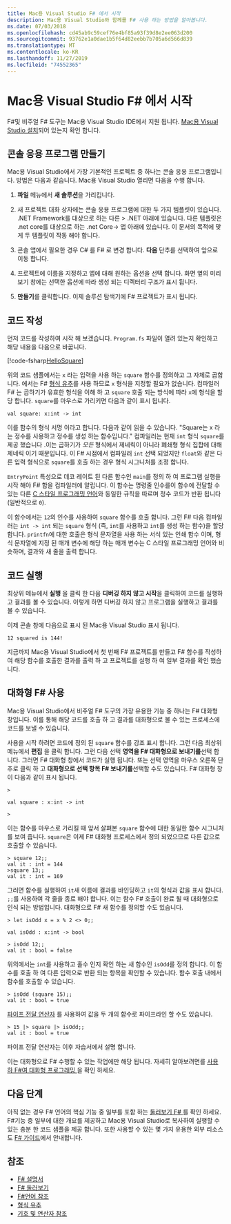```yaml
---
title: Mac용 Visual Studio F# 에서 시작
description: Mac용 Visual Studio와 함께를 F# 사용 하는 방법을 알아봅니다.
ms.date: 07/03/2018
ms.openlocfilehash: cd45ab9c59cef76e4bf85a93f39d8e2ee063d200
ms.sourcegitcommit: 93762e1a0dae1b5f64d82eebb7b705a6d566d839
ms.translationtype: MT
ms.contentlocale: ko-KR
ms.lasthandoff: 11/27/2019
ms.locfileid: "74552365"
---
```

# <a name="get-started-with-f-in-visual-studio-for-mac"></a>Mac용 Visual Studio F# 에서 시작

F#및 비주얼 F# 도구는 Mac용 Visual Studio IDE에서 지원 됩니다. [Mac용 Visual Studio 설치](install-fsharp.md#install-f-with-visual-studio-for-mac)되어 있는지 확인 합니다.

## <a name="creating-a-console-application"></a>콘솔 응용 프로그램 만들기

Mac용 Visual Studio에서 가장 기본적인 프로젝트 중 하나는 콘솔 응용 프로그램입니다.  방법은 다음과 같습니다.  Mac용 Visual Studio 열리면 다음을 수행 합니다.

1. **파일** 메뉴에서 **새 솔루션**을 가리킵니다.

2. 새 프로젝트 대화 상자에는 콘솔 응용 프로그램에 대한 두 가지 템플릿이 있습니다.  .NET Framework를 대상으로 하는 다른 > .NET 아래에 있습니다.  다른 템플릿은 .net core를 대상으로 하는 .net Core-> 앱 아래에 있습니다.  이 문서의 목적에 맞게 두 템플릿이 작동 해야 합니다.

3. 콘솔 앱에서 필요한 경우 C# 를 F# 로 변경 합니다.  **다음** 단추를 선택하여 앞으로 이동 합니다.  

4. 프로젝트에 이름을 지정하고 앱에 대해 원하는 옵션을 선택 합니다.  화면 옆의 미리 보기 창에는 선택한 옵션에 따라 생성 되는 디렉터리 구조가 표시 됩니다.  

5. **만들기**를 클릭합니다.  이제 솔루션 탐색기에 F# 프로젝트가 표시 됩니다.

## <a name="writing-your-code"></a>코드 작성

먼저 코드를 작성하여 시작 해 보겠습니다.  `Program.fs` 파일이 열려 있는지 확인하고 해당 내용을 다음으로 바꿉니다.

[!code-fsharp[HelloSquare](~/samples/snippets/fsharp/getting-started/hello-square.fs)]

위의 코드 샘플에서는 `x` 라는 입력을 사용 하는 `square` 함수를 정의하고 그 자체로 곱합니다.  에서는 F# [형식 유추](../language-reference/type-inference.md)를 사용 하므로 `x` 형식을 지정할 필요가 없습니다.  컴파일러 F# 는 곱하기가 유효한 형식을 이해 하 고 `square` 호출 되는 방식에 따라 `x`에 형식을 할당 합니다.  `square`를 마우스로 가리키면 다음과 같이 표시 됩니다.

```console
val square: x:int -> int
```

이를 함수의 형식 서명 이라고 합니다.  다음과 같이 읽을 수 있습니다. "Square는 x 라는 정수를 사용하고 정수를 생성 하는 함수입니다."  컴파일러는 현재 `int` 형식 `square`를 제공 했습니다 .이는 곱하기가 *모든* 형식에서 제네릭이 아니라 폐쇄형 형식 집합에 대해 제네릭 이기 때문입니다.  이 F# 시점에서 컴파일러 `int` 선택 되었지만 `float`와 같은 다른 입력 형식으로 `square`를 호출 하는 경우 형식 시그니처를 조정 합니다.

`EntryPoint` 특성으로 데코 레이트 된 다른 함수인 `main`를 정의 하 여 프로그램 실행을 시작 해야 F# 함을 컴파일러에 알립니다.  이 함수는 명령줄 인수를이 함수에 전달할 수 있는 다른 [C 스타일 프로그래밍 언어](https://en.wikipedia.org/wiki/Entry_point#C_and_C.2B.2B)와 동일한 규칙을 따르며 정수 코드가 반환 됩니다 (일반적으로 `0`).

이 함수에서는 `12`의 인수를 사용하여 `square` 함수를 호출 합니다.  그런 F# 다음 컴파일러는 `int -> int` 되는 `square` 형식 (즉, `int`를 사용하고 `int`를 생성 하는 함수)을 할당 합니다.  `printfn`에 대한 호출은 형식 문자열을 사용 하는 서식 있는 인쇄 함수 이며, 형식 문자열에 지정 된 매개 변수에 해당 하는 매개 변수는 C 스타일 프로그래밍 언어와 비슷하며, 결과와 새 줄을 출력 합니다.

## <a name="running-your-code"></a>코드 실행

최상위 메뉴에서 **실행** 을 클릭 한 다음 **디버깅 하지 않고 시작**을 클릭하여 코드를 실행하고 결과를 볼 수 있습니다.  이렇게 하면 디버깅 하지 않고 프로그램을 실행하고 결과를 볼 수 있습니다.

이제 콘솔 창에 다음으로 표시 된 Mac용 Visual Studio 표시 됩니다.

```console
12 squared is 144!
```

지금까지 Mac용 Visual Studio에서 첫 번째 F# 프로젝트를 만들고 F# 함수를 작성하여 해당 함수를 호출한 결과를 출력 하 고 프로젝트를 실행 하 여 일부 결과를 확인 했습니다.

## <a name="using-f-interactive"></a>대화형 F# 사용

Mac용 Visual Studio에서 비주얼 F# 도구의 가장 유용한 기능 중 하나는 F# 대화형 창입니다.  이를 통해 해당 코드를 호출 하 고 결과를 대화형으로 볼 수 있는 프로세스에 코드를 보낼 수 있습니다.

사용을 시작 하려면 코드에 정의 된 `square` 함수를 강조 표시 합니다.  그런 다음 최상위 메뉴에서 **편집** 을 클릭 합니다.  그런 다음 선택 **영역을 F# 대화형으로 보내기를**선택 합니다.  그러면 F# 대화형 창에서 코드가 실행 됩니다.  또는 선택 영역을 마우스 오른쪽 단추로 클릭 하 고 **대화형으로 선택 항목 F# 보내기를**선택할 수도 있습니다.  F# 대화형 창이 다음과 같이 표시 됩니다.

```console
>

val square : x:int -> int

>
```

이는 함수를 마우스로 가리킬 때 앞서 살펴본 `square` 함수에 대한 동일한 함수 시그니처를 보여 줍니다.  `square`은 이제 F# 대화형 프로세스에서 정의 되었으므로 다른 값으로 호출할 수 있습니다.

```console
> square 12;;
val it : int = 144
>square 13;;
val it : int = 169
```

그러면 함수를 실행하여 `it`새 이름에 결과를 바인딩하고 `it`의 형식과 값을 표시 합니다.  `;;`를 사용하여 각 줄을 종료 해야 합니다.  이는 함수 F# 호출이 완료 될 때 대화형으로 인식 되는 방법입니다.  대화형으로 F# 새 함수를 정의할 수도 있습니다.

```console
> let isOdd x = x % 2 <> 0;;

val isOdd : x:int -> bool

> isOdd 12;;
val it : bool = false
```

위의에서는 `int`를 사용하고 홀수 인지 확인 하는 새 함수인 `isOdd`를 정의 합니다.  이 함수를 호출 하 여 다른 입력으로 반환 되는 항목을 확인할 수 있습니다.  함수 호출 내에서 함수를 호출할 수 있습니다.

```console
> isOdd (square 15);;
val it : bool = true
```

[파이프 전달 연산자](../language-reference/symbol-and-operator-reference/index.md) 를 사용하여 값을 두 개의 함수로 파이프라인 할 수도 있습니다.

```console
> 15 |> square |> isOdd;;
val it : bool = true
```

파이프 전달 연산자는 이후 자습서에서 설명 합니다.

이는 대화형으로 F# 수행할 수 있는 작업에만 해당 됩니다.  자세히 알아보려면를 [사용 하 F#여 대화형 프로그래밍 ](../tutorials/fsharp-interactive/index.md)을 확인 하세요.

## <a name="next-steps"></a>다음 단계

아직 없는 경우 F# 언어의 핵심 기능 중 일부를 포함 하는 [둘러보기 F# ](../tour.md)를 확인 하세요. F#기능 중 일부에 대한 개요를 제공하고 Mac용 Visual Studio로 복사하여 실행할 수 있는 충분 한 코드 샘플을 제공 합니다. 또한 사용할 수 있는 몇 가지 유용한 외부 리소스도 [ F# 가이드](../index.yml)에서 안내합니다.

## <a name="see-also"></a>참조

- [F# 설명서](../index.yml)
- [F# 둘러보기](../tour.md)
- [F#언어 참조](../language-reference/index.md)
- [형식 유추](../language-reference/type-inference.md)
- [기호 및 연산자 참조](../language-reference/symbol-and-operator-reference/index.md)
